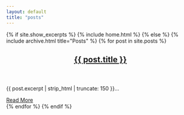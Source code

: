 ```yaml
---
layout: default
title: "posts"
---
```


{% if site.show_excerpts %}
  {% include home.html %}
{% else %}
  {% include archive.html title="Posts" %}
{% for post in site.posts %}
    <article>
      <header>
        <h2><a href="{{ post.url }}">{{ post.title }}</a></h2>
      </header>
      <p>{{ post.excerpt | strip_html | truncate: 150 }}...</p>
      <a href="{{ post.url }}">Read More</a>
    </article>
{% endfor %}
{% endif %}

